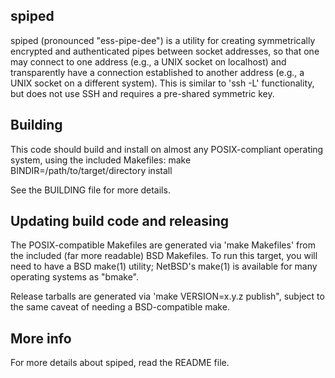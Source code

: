 spiped
------

spiped (pronounced "ess-pipe-dee") is a utility for creating
symmetrically encrypted and authenticated pipes between socket
addresses, so that one may connect to one address (e.g., a UNIX socket
on localhost) and transparently have a connection established to another
address (e.g., a UNIX socket on a different system).  This is similar to
'ssh -L' functionality, but does not use SSH and requires a pre-shared
symmetric key.


Building
--------

This code should build and install on almost any POSIX-compliant operating
system, using the included Makefiles:
    make BINDIR=/path/to/target/directory install

See the BUILDING file for more details.


Updating build code and releasing
---------------------------------

The POSIX-compatible Makefiles are generated via 'make Makefiles' from the
included (far more readable) BSD Makefiles.  To run this target, you will
need to have a BSD make(1) utility; NetBSD's make(1) is available for many
operating systems as "bmake".

Release tarballs are generated via 'make VERSION=x.y.z publish", subject
to the same caveat of needing a BSD-compatible make.


More info
---------

For more details about spiped, read the README file.

